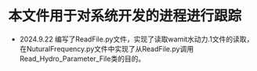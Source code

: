 # 本文件用于对系统开发的进程进行跟踪

- 2024.9.22
	编写了ReadFile.py文件，实现了读取wamit水动力.1文件的读取，在NuturalFrequency.py文件中实现了从ReadFile.py调用Read_Hydro_Parameter_File类的目的。
	
